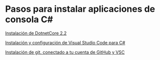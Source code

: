 # Pasos para instalar aplicaciones de consola C#

[Instalación de DotnetCore 2.2](./DotnetCore/README.md)

 
[Instalación y configuración de Visual Studio Code para C#](./VisualStudio/README.md)


[Instalación de git. conectado a tu cuenta de GitHub y VSC](./Git/README.md)
